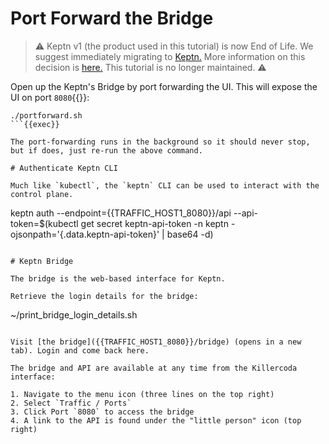 # Port Forward the Bridge

> ⚠️ Keptn v1 (the product used in this tutorial) is now End of Life.
> We suggest immediately migrating to [Keptn.](https://keptn.sh/latest/)
> More information on this decision is [here.](https://medium.com/keptn/keptn-lifecycle-toolkit-is-now-keptn-e0812217bf46)
> This tutorial is no longer maintained. ⚠️

Open up the Keptn's Bridge by port forwarding the UI. This will expose the UI on port `8080`{{}}:

```
./portforward.sh
```{{exec}}

The port-forwarding runs in the background so it should never stop, but if does, just re-run the above command.

# Authenticate Keptn CLI

Much like `kubectl`, the `keptn` CLI can be used to interact with the control plane.

```
keptn auth --endpoint={{TRAFFIC_HOST1_8080}}/api --api-token=$(kubectl get secret keptn-api-token -n keptn -ojsonpath='{.data.keptn-api-token}' | base64 -d)
```{{exec}}

# Keptn Bridge

The bridge is the web-based interface for Keptn.

Retrieve the login details for the bridge:

```
~/print_bridge_login_details.sh
```{{exec}}

Visit [the bridge]({{TRAFFIC_HOST1_8080}}/bridge) (opens in a new tab). Login and come back here.

The bridge and API are available at any time from the Killercoda interface:

1. Navigate to the menu icon (three lines on the top right)
2. Select `Traffic / Ports`
3. Click Port `8080` to access the bridge
4. A link to the API is found under the "little person" icon (top right)
